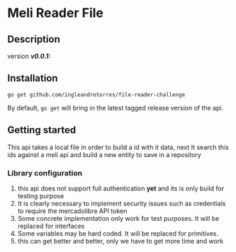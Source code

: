 # Meli Reader File

## Description

version  **_v0.0.1:_** 

## Installation

`go get github.com/ingleandrotorres/file-reader-challenge`

By default, `go get` will bring in the latest tagged release version of the api.

## Getting started

This api takes a local file in order to build a id with it data, next It search this ids  against a meli api and build a new entity to save in a repository 

### Library configuration

1. this api does not support full authentication  **yet** and its is only build for testing purpose
2. It is clearly necessary to implement security issues such as credentials to require the mercadolibre API token
3. Some concrete implementation only work for test purposes. It will be replaced for interfaces
4. Some variables may be hard coded. It will be replaced for primitives. 
5. this can get better and better, only we have to get more time and work

